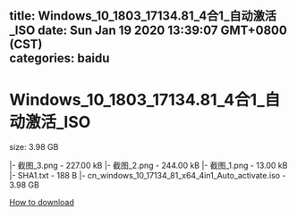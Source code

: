 
title: Windows_10_1803_17134.81_4合1_自动激活_ISO
date: Sun Jan 19 2020 13:39:07 GMT+0800 (CST)    
categories: baidu
---

# Windows_10_1803_17134.81_4合1_自动激活_ISO
size: 3.98 GB
 
 
|- 截图_3.png - 227.00 kB
|- 截图_2.png - 244.00 kB
|- 截图_1.png - 13.00 kB
|- SHA1.txt - 188 B
|- cn_windows_10_17134_81_x64_4in1_Auto_activate.iso - 3.98 GB

[How to download](https://bpcam.bemobtrk.com/go/2ceec3aa-1ca2-46d6-b9ff-aaa5c184517c?jno=4567)